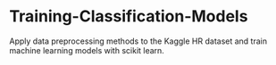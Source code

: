 # Training-Classification-Models
Apply data preprocessing methods to the Kaggle HR dataset and train machine learning models with scikit learn.
